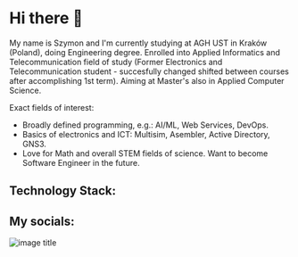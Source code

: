 # Hi there 👋
My name is Szymon and I'm currently studying at AGH UST in Kraków (Poland), doing Engineering degree. Enrolled into Applied Informatics and Telecommunication field of study (Former Electronics and Telecommunication student - succesfully changed shifted between courses after accomplishing 1st term). Aiming at Master's also in Applied Computer Science.  

Exact fields of interest:
- Broadly defined programming, e.g.: AI/ML, Web Services, DevOps.
- Basics of electronics and ICT: Multisim, Asembler, Active Directory, GNS3.
- Love for Math and overall STEM fields of science.
Want to become Software Engineer in the future.

## Technology Stack:

## My socials:


<!--
**PsimonL/PsimonL** is a ✨ _special_ ✨ repository because its `README.md` (this file) appears on your GitHub profile.

Here are some ideas to get you started:

- 🔭 I’m currently working on ...
- 🌱 I’m currently learning ...
- 👯 I’m looking to collaborate on ...
- 🤔 I’m looking for help with ...
- 💬 Ask me about ...
- 📫 How to reach me: ...
- 😄 Pronouns: ...
- ⚡ Fun fact: ...
-->
![image title](https://github.com/PsimonL/counter.svg)
